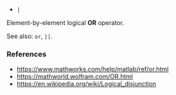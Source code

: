 * `|`

Element-by-element logical **OR** operator.

See also: `or`, `||`.

### References

* https://www.mathworks.com/help/matlab/ref/or.html
* https://mathworld.wolfram.com/OR.html
* https://en.wikipedia.org/wiki/Logical_disjunction
